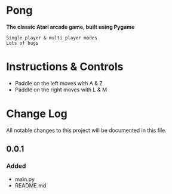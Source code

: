 # Pong
**The classic Atari arcade game, built using Pygame**

    Single player & multi player modes
    Lots of bugs

# Instructions & Controls
- Paddle on the left moves with A & Z
- Paddle on the right moves with L & M

# Change Log
All notable changes to this project will be documented in this file.

## 0.0.1
### Added
- main.py
- README.md
